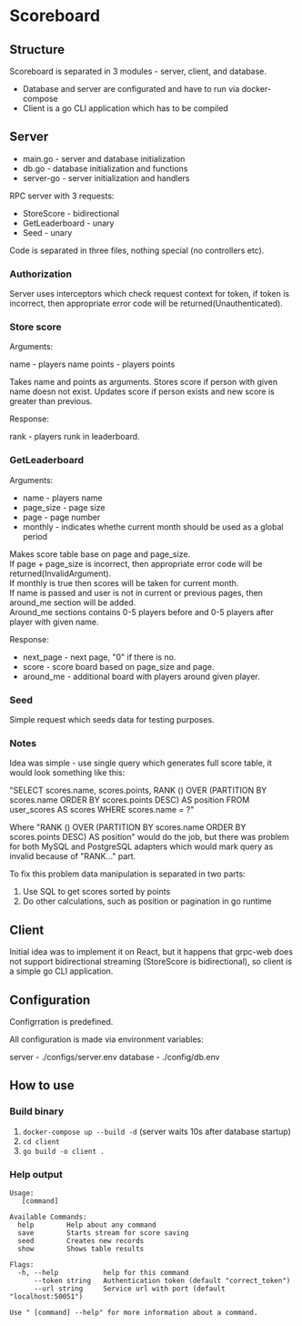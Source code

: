 # Scoreboard

## Structure

Scoreboard is separated in 3 modules - server, client,  and database.

- Database and server are configurated and have to run via docker-compose
- Client is a go CLI application which has to be compiled

## Server

- main.go - server and database initialization 
- db.go - database initialization and functions
- server-go - server initialization and handlers

RPC server with 3 requests:
- StoreScore - bidirectional
- GetLeaderboard - unary
- Seed - unary

Code is separated in three files, nothing special (no controllers etc).

### Authorization

Server uses interceptors which check request context for token, if token is incorrect, then appropriate error code will be returned(Unauthenticated).

### Store score 

Arguments:

name - players name
points - players points

Takes name and points as arguments.
Stores score if person with given name doesn not exist.
Updates score if person exists and new score is greater than previous.

Response:

rank - players runk in leaderboard.

### GetLeaderboard

Arguments:

- name - players name
- page_size - page size
- page - page number
- monthly - indicates whethe current month should be used as a global period

Makes score table base on page and page_size.  
If page + page_size is incorrect, then appropriate error code will be returned(InvalidArgument).  
If monthly is true then scores will be taken for current month.  
If name is passed and user is not in current or previous pages, then around_me section will be added.  
Around_me sections contains 0-5 players before and 0-5 players after player with given name.  

Response:

- next_page - next page, "0" if there is no.
- score - score board based on page_size and page.
- around_me - additional board with players around given player.

### Seed

Simple request which seeds data for testing purposes.

### Notes

Idea was simple - use single query which generates full score table, it would look something like this:

"SELECT scores.name, scores.points, RANK () OVER (PARTITION BY scores.name ORDER BY scores.points DESC) AS position FROM user_scores AS scores WHERE scores.name = ?"

Where "RANK () OVER (PARTITION BY scores.name ORDER BY scores.points DESC) AS position" would do the job, but there was problem for both MySQL and PostgreSQL adapters which would mark query as invalid because of "RANK..." part.

To fix this problem data manipulation is separated in two parts:

1. Use SQL to get scores sorted by points
2. Do other calculations, such as position or pagination in go runtime


## Client

Initial idea was to implement it on React, but it happens that grpc-web does not support bidirectional streaming (StoreScore is bidirectional),
so client is a simple go CLI application.

## Configuration

Configrration is predefined.

All configuration is made via environment variables:

server - ./configs/server.env
database - ./config/db.env

## How to use
### Build binary

1. ```docker-compose up --build -d``` (server waits 10s after database startup)
2. ```cd client```
3. ```go build -o client .```

### Help output
```
Usage:
   [command]

Available Commands:
  help        Help about any command
  save        Starts stream for score saving
  seed        Creates new records
  show        Shows table results

Flags:
  -h, --help           help for this command
      --token string   Authentication token (default "correct_token")
      --url string     Service url with port (default "localhost:50051")

Use " [command] --help" for more information about a command.
```